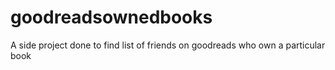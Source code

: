 # goodreadsownedbooks
A side project done to find list of friends on goodreads who own a particular book
